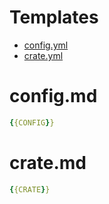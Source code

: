 
# Templates

* [config.yml](#configmd)
* [crate.yml](#cratemd)

# config.md
```yaml
{{CONFIG}}
```

# crate.md

```yaml
{{CRATE}}
```